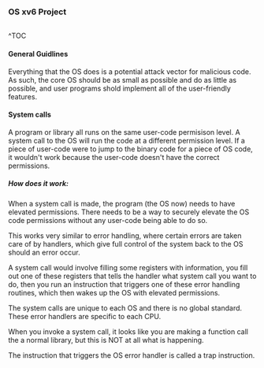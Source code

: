 ### OS xv6 Project
```toc
```
^TOC

#### General Guidlines
Everything that the OS does is a potential attack vector for malicious code. As such, the core OS should be as small as possible and do as little as possible, and user programs shold implement all of the user-friendly features.

#### System calls
A program or library all runs on the same user-code permisison level. A system call to the OS will run the code at a different permission level. If a piece of user-code were to jump to the binary code for a piece of OS code, it wouldn't work because the user-code doesn't have the correct permissions. 

##### How does it work:
When a system call is made, the program (the OS now) needs to have elevated permissions. There needs to be a way to securely elevate the OS code permissions without any user-code being able to do so. 

This works very similar to error handling, where certain errors are taken care of by handlers, which give full control of the system back to the OS should an error occur.

A system call would involve filling some registers with information, you fill out one of these registers that tells the handler what system call you want to do, then you run an instruction that triggers one of these error handling routines, which then wakes up the OS with elevated permissions.

The system calls are unique to each OS and there is no global standard. These error handlers are specific to each CPU.

When you invoke a system call, it looks like you are making a function call the a normal library, but this is NOT at all what is happening. 

The instruction that triggers the OS error handler is called a trap instruction.
